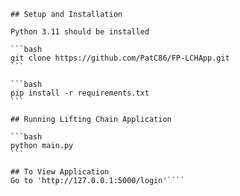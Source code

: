 ````# Lifting Chain Application Read Me
## Setup and Installation

Python 3.11 should be installed

```bash
git clone https://github.com/PatC86/FP-LCHApp.git
```

```bash
pip install -r requirements.txt
```

## Running Lifting Chain Application

```bash
python main.py
```

## To View Application
Go to 'http://127.0.0.1:5000/login'````